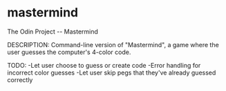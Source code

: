 # mastermind
The Odin Project -- Mastermind

DESCRIPTION:
Command-line version of "Mastermind", a game where the user guesses the computer's 4-color code.

TODO:
-Let user choose to guess or create code
-Error handling for incorrect color guesses
-Let user skip pegs that they've already guessed correctly
